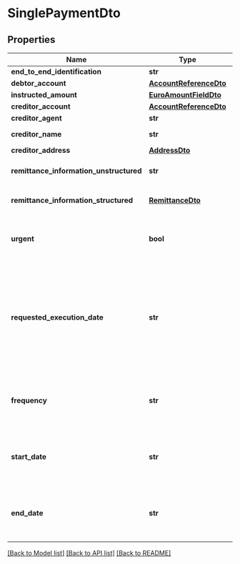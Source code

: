 # SinglePaymentDto

## Properties
Name | Type | Description | Notes
------------ | ------------- | ------------- | -------------
**end_to_end_identification** | **str** |  | [optional] 
**debtor_account** | [**AccountReferenceDto**](AccountReferenceDto.md) |  | 
**instructed_amount** | [**EuroAmountFieldDto**](EuroAmountFieldDto.md) |  | 
**creditor_account** | [**AccountReferenceDto**](AccountReferenceDto.md) |  | 
**creditor_agent** | **str** | BICFI | [optional] 
**creditor_name** | **str** | Creditor Name | 
**creditor_address** | [**AddressDto**](AddressDto.md) |  | [optional] 
**remittance_information_unstructured** | **str** | Unstructured remittance information | [optional] 
**remittance_information_structured** | [**RemittanceDto**](RemittanceDto.md) | Not allowed for urgent payments | [optional] 
**urgent** | **bool** | Can not be used when creating a recurring payment | [optional] 
**requested_execution_date** | **str** | ISO Date yyyy-MM-dd, Business day, not-holiday. Required for non-periodic payments. Not allowed for periodic payments | [optional] 
**frequency** | **str** | Required for periodic payments, not allowed for other payments | [optional] 
**start_date** | **str** | Required for periodic payments, not allowed for other payments | [optional] 
**end_date** | **str** | Optional for periodic payments, not allowed for other payments | [optional] 

[[Back to Model list]](../README.md#documentation-for-models) [[Back to API list]](../README.md#documentation-for-api-endpoints) [[Back to README]](../README.md)


